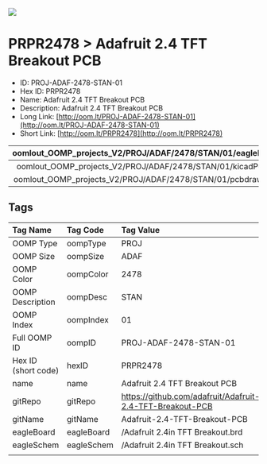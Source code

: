 


  
![][im]
# PRPR2478 > Adafruit 2.4 TFT Breakout PCB

- ID: PROJ-ADAF-2478-STAN-01
- Hex ID: PRPR2478
- Name: Adafruit 2.4 TFT Breakout PCB
- Description: Adafruit 2.4 TFT Breakout PCB
- Long Link: [http://oom.lt/PROJ-ADAF-2478-STAN-01](http://oom.lt/PROJ-ADAF-2478-STAN-01)
- Short Link: [http://oom.lt/PRPR2478](http://oom.lt/PRPR2478)
  

|oomlout_OOMP_projects_V2/PROJ/ADAF/2478/STAN/01/eagleImage.png|oomlout_OOMP_projects_V2/PROJ/ADAF/2478/STAN/01/eagleSchemImage.png|oomlout_OOMP_projects_V2/PROJ/ADAF/2478/STAN/01/kicadPcb3dFront.png|oomlout_OOMP_projects_V2/PROJ/ADAF/2478/STAN/01/kicadPcb3dBack.png|
| :---: | :---: | :---: | :---: |
|oomlout_OOMP_projects_V2/PROJ/ADAF/2478/STAN/01/kicadPcb3d.png|oomlout_OOMP_projects_V2/PROJ/ADAF/2478/STAN/01/bomBack.png|oomlout_OOMP_projects_V2/PROJ/ADAF/2478/STAN/01/bomFront.png|oomlout_OOMP_projects_V2/PROJ/ADAF/2478/STAN/01/pcbdraw.svg|
|oomlout_OOMP_projects_V2/PROJ/ADAF/2478/STAN/01/pcbdrawBack.svg||||

## Tags
  

|Tag Name|Tag Code|Tag Value|
| :--- | :--- | :--- |
|OOMP Type|oompType|PROJ|
|OOMP Size|oompSize|ADAF|
|OOMP Color|oompColor|2478|
|OOMP Description|oompDesc|STAN|
|OOMP Index|oompIndex|01|
|Full OOMP ID|oompID|PROJ-ADAF-2478-STAN-01|
|Hex ID (short code)|hexID|PRPR2478|
|name|name|Adafruit 2.4 TFT Breakout PCB|
|gitRepo|gitRepo|https://github.com/adafruit/Adafruit-2.4-TFT-Breakout-PCB|
|gitName|gitName|Adafruit-2.4-TFT-Breakout-PCB|
|eagleBoard|eagleBoard|/Adafruit 2.4in TFT Breakout.brd|
|eagleSchem|eagleSchem|/Adafruit 2.4in TFT Breakout.sch|
||||



[im]: PROJ/ADAF/2478/STAN/01/kicadPcb3d_450.png
